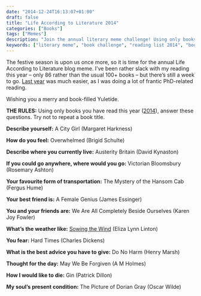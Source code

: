 ```yaml
---
date: "2014-12-24T16:13:07+01:00"
draft: false
title: "Life According to Literature 2014"
categories: ["Books"]
tags: ["Memes"]
description: "Join the annual literary meme challenge! Using only books read in 2014, I answer questions about life using just those book titles. A fun way to reflect on a year of reading and discover new literary connections."
keywords: ["literary meme", "book challenge", "reading list 2014", "book titles", "literature quiz", "reading challenge", "book recommendations", "annual reading", "literary games", "book blogger meme"]
---
```


The festive season is upon us once more, so it is time for the annual Life According to Literature blog meme. I’ve been rather slack with my reading this year – only 86 rather than the usual 100+ books – but there’s still a week to go. [Last year](../life-according-to-literature-2013/) was much easier, as I was doing a lot of frantic PhD-related reading.

Wishing you a merry and book-filled Yuletide.

**THE RULES:** Using only books you have read this year ([2014](https://web.archive.org/web/20160730221526/http://blog.catherinepope.co.uk/books-2014/ "Books 2014")), answer these questions. Try not to repeat a book title.

**Describe yourself:** A City Girl (Margaret Harkness)

**How do you feel:** Overwhelmed (Brigid Schulte)

**Describe where you currently live:** Austerity Britain (David Kynaston)

**If you could go anywhere, where would you go:** Victorian Bloomsbury (Rosemary Ashton)

**Your favourite form of transportation:** The Mystery of the Hansom Cab (Fergus Hume)

**Your best friend is:** A Female Genius (James Essinger)

**You and your friends are:** We Are All Completely Beside Ourselves (Karen Joy Fowler)

**What’s the weather like:** [Sowing the Wind](../sowing-the-wind/) (Eliza Lynn Linton)

**You fear:** Hard Times (Charles Dickens)

**What is the best advice you have to give:** Do No Harm (Henry Marsh)

**Thought for the day:** May We Be Forgiven (A M Holmes)

**How I would like to die:** Gin (Patrick Dillon)

**My soul’s present condition:** The Picture of Dorian Gray (Oscar Wilde)
